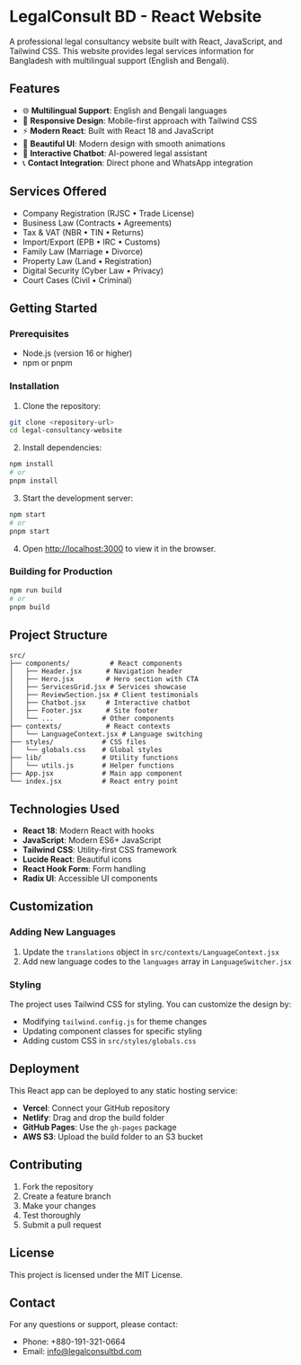 # LegalConsult BD - React Website

A professional legal consultancy website built with React, JavaScript, and Tailwind CSS. This website provides legal services information for Bangladesh with multilingual support (English and Bengali).

## Features

- 🌐 **Multilingual Support**: English and Bengali languages
- 📱 **Responsive Design**: Mobile-first approach with Tailwind CSS
- ⚡ **Modern React**: Built with React 18 and JavaScript
- 🎨 **Beautiful UI**: Modern design with smooth animations
- 💬 **Interactive Chatbot**: AI-powered legal assistant
- 📞 **Contact Integration**: Direct phone and WhatsApp integration

## Services Offered

- Company Registration (RJSC • Trade License)
- Business Law (Contracts • Agreements)
- Tax & VAT (NBR • TIN • Returns)
- Import/Export (EPB • IRC • Customs)
- Family Law (Marriage • Divorce)
- Property Law (Land • Registration)
- Digital Security (Cyber Law • Privacy)
- Court Cases (Civil • Criminal)

## Getting Started

### Prerequisites

- Node.js (version 16 or higher)
- npm or pnpm

### Installation

1. Clone the repository:
```bash
git clone <repository-url>
cd legal-consultancy-website
```

2. Install dependencies:
```bash
npm install
# or
pnpm install
```

3. Start the development server:
```bash
npm start
# or
pnpm start
```

4. Open [http://localhost:3000](http://localhost:3000) to view it in the browser.

### Building for Production

```bash
npm run build
# or
pnpm build
```

## Project Structure

```
src/
├── components/          # React components
│   ├── Header.jsx      # Navigation header
│   ├── Hero.jsx        # Hero section with CTA
│   ├── ServicesGrid.jsx # Services showcase
│   ├── ReviewSection.jsx # Client testimonials
│   ├── Chatbot.jsx     # Interactive chatbot
│   ├── Footer.jsx      # Site footer
│   └── ...            # Other components
├── contexts/           # React contexts
│   └── LanguageContext.jsx # Language switching
├── styles/            # CSS files
│   └── globals.css    # Global styles
├── lib/               # Utility functions
│   └── utils.js       # Helper functions
├── App.jsx            # Main app component
└── index.jsx          # React entry point
```

## Technologies Used

- **React 18**: Modern React with hooks
- **JavaScript**: Modern ES6+ JavaScript
- **Tailwind CSS**: Utility-first CSS framework
- **Lucide React**: Beautiful icons
- **React Hook Form**: Form handling
- **Radix UI**: Accessible UI components

## Customization

### Adding New Languages

1. Update the `translations` object in `src/contexts/LanguageContext.jsx`
2. Add new language codes to the `languages` array in `LanguageSwitcher.jsx`

### Styling

The project uses Tailwind CSS for styling. You can customize the design by:
- Modifying `tailwind.config.js` for theme changes
- Updating component classes for specific styling
- Adding custom CSS in `src/styles/globals.css`

## Deployment

This React app can be deployed to any static hosting service:

- **Vercel**: Connect your GitHub repository
- **Netlify**: Drag and drop the build folder
- **GitHub Pages**: Use the `gh-pages` package
- **AWS S3**: Upload the build folder to an S3 bucket

## Contributing

1. Fork the repository
2. Create a feature branch
3. Make your changes
4. Test thoroughly
5. Submit a pull request

## License

This project is licensed under the MIT License.

## Contact

For any questions or support, please contact:
- Phone: +880-191-321-0664
- Email: info@legalconsultbd.com 